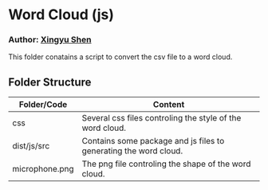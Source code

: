 # Word Cloud (js)
### Author: [Xingyu Shen](mailto:xs90@duke.edu)

This folder conatains a script to convert the csv file to a word cloud.

## Folder Structure
| Folder/Code | Content |
| ------------- | ------------- |
| css | Several css files controling the style of the word cloud. |
| dist/js/src | Contains some package and js files to generating the word cloud. |
| microphone.png | The png file controling the shape of the word cloud. |